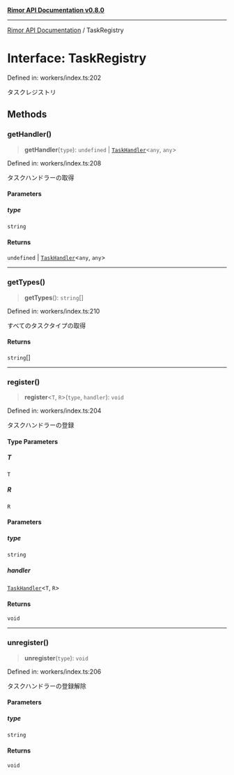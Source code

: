 [**Rimor API Documentation v0.8.0**](../README.md)

***

[Rimor API Documentation](../globals.md) / TaskRegistry

# Interface: TaskRegistry

Defined in: workers/index.ts:202

タスクレジストリ

## Methods

### getHandler()

> **getHandler**(`type`): `undefined` \| [`TaskHandler`](../type-aliases/TaskHandler.md)\<`any`, `any`\>

Defined in: workers/index.ts:208

タスクハンドラーの取得

#### Parameters

##### type

`string`

#### Returns

`undefined` \| [`TaskHandler`](../type-aliases/TaskHandler.md)\<`any`, `any`\>

***

### getTypes()

> **getTypes**(): `string`[]

Defined in: workers/index.ts:210

すべてのタスクタイプの取得

#### Returns

`string`[]

***

### register()

> **register**\<`T`, `R`\>(`type`, `handler`): `void`

Defined in: workers/index.ts:204

タスクハンドラーの登録

#### Type Parameters

##### T

`T`

##### R

`R`

#### Parameters

##### type

`string`

##### handler

[`TaskHandler`](../type-aliases/TaskHandler.md)\<`T`, `R`\>

#### Returns

`void`

***

### unregister()

> **unregister**(`type`): `void`

Defined in: workers/index.ts:206

タスクハンドラーの登録解除

#### Parameters

##### type

`string`

#### Returns

`void`
